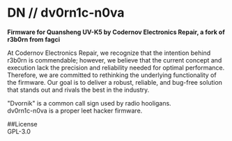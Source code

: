 # DN // dv0rn1c-n0va
**Firmware for Quansheng UV-K5 by Codernov Electronics Repair, a fork of r3b0rn from fagci**  
  
At Codernov Electronics Repair, we recognize that the intention behind r3b0rn is commendable; however, we believe that the current concept and execution lack the precision and reliability needed for optimal performance. Therefore, we are committed to rethinking the underlying functionality of the firmware. Our goal is to deliver a robust, reliable, and bug-free solution that stands out and rivals the best in the industry.  

"Dvornik" is a common call sign used by radio hooligans.  
dv0rn1c-n0va is a proper leet hacker firmware. 

##License  
GPL-3.0  
